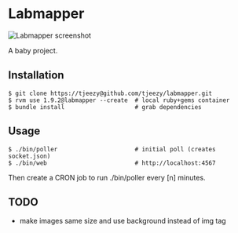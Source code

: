 Labmapper
=========

![Labmapper screenshot](https://github.com/tjeezy/labmapper/raw/master/screenshot.png "Labmapper screenshot")

A baby project.

Installation
------------

    $ git clone https://tjeezy@github.com/tjeezy/labmapper.git
    $ rvm use 1.9.2@labmapper --create  # local ruby+gems container
    $ bundle install                    # grab dependencies

Usage
-----

    $ ./bin/poller                      # initial poll (creates socket.json)
    $ ./bin/web                         # http://localhost:4567

Then create a CRON job to run ./bin/poller every [n] minutes.

TODO
----

- make images same size and use background instead of img tag
